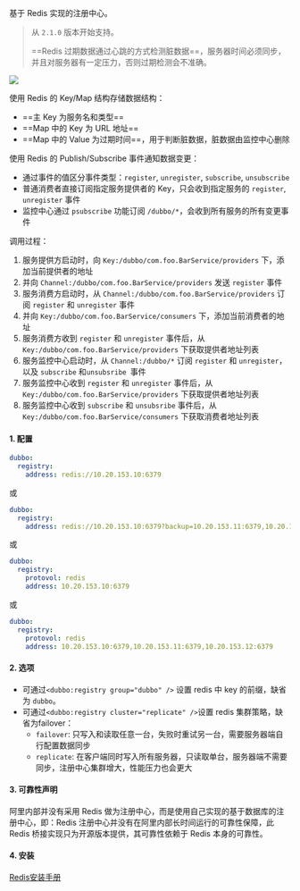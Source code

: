 基于 Redis 实现的注册中心。

>从 `2.1.0` 版本开始支持。
>
>==Redis 过期数据通过心跳的方式检测脏数据==，服务器时间必须同步，并且对服务器有一定压力，否则过期检测会不准确。

<img src="https://dubbo.apache.org/imgs/user/dubbo-redis-registry.jpg" style="zoom:100%">

使用 Redis 的 Key/Map 结构存储数据结构：

- ==主 Key 为服务名和类型==
- ==Map 中的 Key 为 URL 地址==
- ==Map 中的 Value 为过期时间==，用于判断脏数据，脏数据由监控中心删除

使用 Redis 的 Publish/Subscribe 事件通知数据变更：

- 通过事件的值区分事件类型：`register`, `unregister`, `subscribe`, `unsubscribe`
- 普通消费者直接订阅指定服务提供者的 Key，只会收到指定服务的 `register`, `unregister` 事件
- 监控中心通过 `psubscribe` 功能订阅 `/dubbo/*`，会收到所有服务的所有变更事件

调用过程：

1. 服务提供方启动时，向 `Key:/dubbo/com.foo.BarService/providers` 下，添加当前提供者的地址
2. 并向 `Channel:/dubbo/com.foo.BarService/providers` 发送 `register` 事件
3. 服务消费方启动时，从 `Channel:/dubbo/com.foo.BarService/providers` 订阅 `register` 和 `unregister` 事件
4. 并向 `Key:/dubbo/com.foo.BarService/consumers` 下，添加当前消费者的地址
5. 服务消费方收到 `register` 和 `unregister` 事件后，从 `Key:/dubbo/com.foo.BarService/providers` 下获取提供者地址列表
6. 服务监控中心启动时，从 `Channel:/dubbo/*` 订阅 `register` 和 `unregister`，以及 `subscribe` 和`unsubsribe `事件
7. 服务监控中心收到 `register` 和 `unregister` 事件后，从 `Key:/dubbo/com.foo.BarService/providers` 下获取提供者地址列表
8. 服务监控中心收到 `subscribe` 和 `unsubsribe` 事件后，从 `Key:/dubbo/com.foo.BarService/consumers` 下获取消费者地址列表

#### 1. 配置

```yaml
dubbo:
  registry:
    address: redis://10.20.153.10:6379
```

或

```yaml
dubbo:
  registry:
    address: redis://10.20.153.10:6379?backup=10.20.153.11:6379,10.20.153.12:6379
```

或

```yaml
dubbo:
  registry:
    protovol: redis
    address: 10.20.153.10:6379
```

或

```yaml
dubbo:
  registry:
    protovol: redis
    address: 10.20.153.10:6379,10.20.153.11:6379,10.20.153.12:6379
```

#### 2. 选项

- 可通过`<dubbo:registry group="dubbo" />` 设置 redis 中 key 的前缀，缺省为 `dubbo`。
- 可通过`<dubbo:registry cluster="replicate" />`设置 redis 集群策略，缺省为failover：
  - `failover`: 只写入和读取任意一台，失败时重试另一台，需要服务器端自行配置数据同步
  - `replicate`: 在客户端同时写入所有服务器，只读取单台，服务器端不需要同步，注册中心集群增大，性能压力也会更大

#### 3. 可靠性声明

阿里内部并没有采用 Redis 做为注册中心，而是使用自己实现的基于数据库的注册中心，即：Redis 注册中心并没有在阿里内部长时间运行的可靠性保障，此 Redis 桥接实现只为开源版本提供，其可靠性依赖于 Redis 本身的可靠性。

#### 4. 安装

[Redis安装手册](https://dubbo.apache.org/zh/docs/v2.7/user/admin/install/redis.md)

